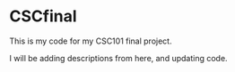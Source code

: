 # CSCfinal
This is my code for my CSC101 final project.

I will be adding descriptions from here, and updating code.
